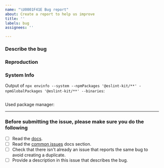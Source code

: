 ```yaml
---
name: "\U0001F41E Bug report"
about: Create a report to help us improve
title: ''
labels: bug
assignees: ''

---
```


<!--
  !!! IMPORTANT !!!
  Please do not ignore this template.
  If you do, your issue will be closed immediately.
-->

### Describe the bug

<!-- A clear and concise description of what the bug is. -->

### Reproduction

<!--
  Please provide a link to a repo that can reproduce the problem you ran into.

  A reproduction is required unless you are absolutely sure that the issue is obvious and the provided information is enough to understand the problem.
-->

### System Info

Output of `npx envinfo --system --npmPackages '@eslint-kit/**' -npmGlobalPackages '@eslint-kit/**' --binaries`:

```node

```

Used package manager: <!-- npm | yarn | pnpm -->

---

### Before submitting the issue, please make sure you do the following

- [ ] Read the [docs](https://eslint-kit.gitbook.io/eslint-kit/).
- [ ] Read the [common issues](https://eslint-kit.gitbook.io/eslint-kit/common-issues) docs section.
- [ ] Check that there isn't already an issue that reports the same bug to avoid creating a duplicate.
- [ ] Provide a description in this issue that describes the bug.
